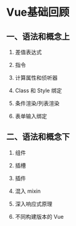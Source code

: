 # Vue基础回顾

## 一、语法和概念上
1. 差值表达式  

2. 指令  

3. 计算属性和侦听器  

4. Class 和 Style 绑定  

5. 条件渲染/列表渲染  

6. 表单输入绑定

## 二、语法和概念下
1. 组件  

2. 插槽  

3. 插件  

4. 混入 mixin  

5. 深入响应式原理  

6. 不同构建版本的 Vue
